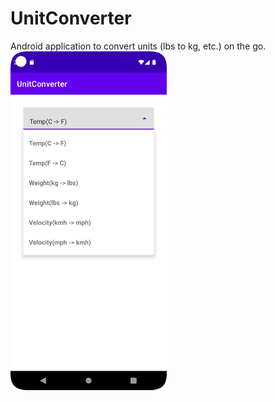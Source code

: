 # UnitConverter
Android application to convert units (lbs to kg, etc.) on the go.
<img src="/units.png" alt="Choose unit in dropdown" width="250">
